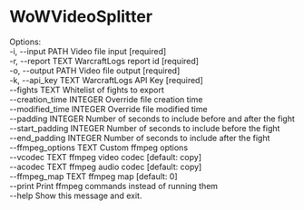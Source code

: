 # WoWVideoSplitter

Options:  
  -i, --input PATH         Video file input  [required]  
  -r, --report TEXT        WarcraftLogs report id  [required]  
  -o, --output PATH        Video file output  [required]  
  -k, --api_key TEXT       WarcraftLogs API Key  [required]  
  --fights TEXT            Whitelist of fights to export  
  --creation_time INTEGER  Override file creation time  
  --modified_time INTEGER  Override file modified time  
  --padding INTEGER        Number of seconds to include before and after the fight  
  --start_padding INTEGER  Number of seconds to include before the fight  
  --end_padding INTEGER    Number of seconds to include after the fight  
  --ffmpeg_options TEXT    Custom ffmpeg options  
  --vcodec TEXT            ffmpeg video codec  [default: copy]  
  --acodec TEXT            ffmpeg audio codec  [default: copy]  
  --ffmpeg_map TEXT        ffmpeg map  [default: 0]  
  --print                  Print ffmpeg commands instead of running them  
  --help                   Show this message and exit.  
  
